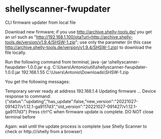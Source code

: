 # shellyscanner-fwupdater
CLI firmware updater from local file

Download new firmware;
if you use http://archive.shelly-tools.de/
you get an url such as "http://192.168.1.100/ota?url=http://archive.shelly-tools.de/version/v1.9.4/SHSW-1.zip";
use only the parameter (in this case http://archive.shelly-tools.de/version/v1.9.4/SHSW-1.zip) to download the file locally.

Run the following command from terminal;
java -jar <path>\shellyscanner-fwupdater-1.0.0.jar <shelly ip> <firmware file>
e.g. C:\Users\Antonio\util\shellyscanner-fwupdater-1.0.0.jar 192.168.1.55 C:\Users\Antonio\Downloads\SHSW-1.zip

You get the following messages:

Temporary server ready at address 192.168.1.4
Updating firmware ...
Device response to command:
{"status":"updating","has_update":false,"new_version":"20221027-091427/v1.12.1-ga9117d3","old_version":"20221027-091427/v1.12.1-ga9117d3"}
Press ctrl^C when firmware update is complete.
DO NOT close terminal before

Again: wait until the update process is complete
(use Shelly Scanner to check or http://<shelly ip>/shelly from a browser)
